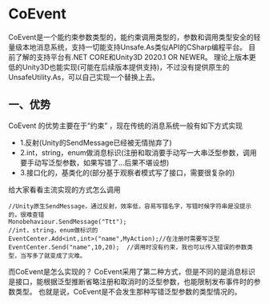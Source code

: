 # CoEvent
CoEvent是一个能约束参数类型的，能约束调用类型的，参数和调用类型安全的轻量级本地消息系统，支持一切能支持Unsafe.As类似API的CSharp编程平台。
目前了解的支持平台有.NET CORE和Unity3D 2020.1 OR NEWER。
理论上版本更低的Unity3D也能实现(可能在后续版本提供支持)，不过没有提供原生的UnsafeUtility.As，可以自己实现一个替换上去。

## 一、优势
CoEvent 的优势主要在于“约束”  ，现在传统的消息系统一般有如下方式实现
- 1.反射(Unity的SendMessage已经被无情抛弃了)
- 2.int，string，enum做消息标识(注册和取消要手动写一大串泛型参数，调用要手动写泛型参数，如果写错了...后果不堪设想)
- 3.接口化的，基类化的(部分基于观察者模式写了接口，需要很复杂的)

给大家看看主流实现的方式怎么调用
```charp
//Unity原生SendMessage，通过反射，效率低，容易写错名字，写错时候字符串是没提示的，很难查错
Monobehaviour.SendMessage("Ttt");
//int，string，enum做标识的
EventCenter.Add<int,int>("name",MyAction);//在注册时需要写泛型
EventCenter.Send("name",10,20);  //调用时没有约束，我也可以传入错误的参数类型，当写多了就变成了灾难。

```


而CoEvent是怎么实现的？
CoEvent采用了第二种方式，但是不同的是消息标识是接口，能根据泛型推断省略注册和取消时的泛型参数，也能限制发布事件时的参数类型。
也就是说，CoEvent是不会发生那种写错泛型参数的类型情况的。


